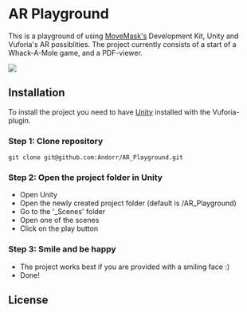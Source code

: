 # AR Playground

This is a playground of using [MoveMask's](https://www.moviemask.io/) Development Kit, Unity and Vuforia's AR possiblities.
The project currently consists of a start of a Whack-A-Mole game, and a PDF-viewer.

![](https://i.imgur.com/6WDi1Sw.jpg)

## Installation
To install the project you need to have [Unity](https://unity3d.com/) installed with the Vuforia-plugin.

### Step 1: Clone repository
```
git clone git@github.com:Andorr/AR_Playground.git
```
### Step 2: Open the project folder in Unity
* Open Unity
* Open the newly created project folder (default is /AR_Playground)
* Go to the '_Scenes' folder
* Open one of the scenes
* Click on the play button

### Step 3: Smile and be happy
* The project works best if you are provided with a smiling face :)
* Done!


## License

